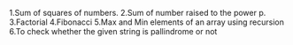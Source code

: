 1.Sum of squares of numbers.
2.Sum of number raised to the power p.
3.Factorial
4.Fibonacci
5.Max and Min elements of an array using recursion
6.To check whether the given string is pallindrome or not
